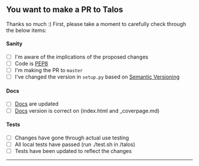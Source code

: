 ## You want to make a PR to Talos

Thanks so much :) First, please take a moment to carefully check through
the below items:

#### Sanity

- [ ] I'm aware of the implications of the proposed changes
- [ ] Code is [PEP8](https://www.python.org/dev/peps/pep-0008/)
- [ ] I'm making the PR to `master`
- [ ] I've changed the version in `setup.py` based on [Semantic Versioning](https://semver.org/)

#### Docs

- [ ] [Docs](https://autonomio.github.io/talos) are updated
- [ ] [Docs](https://autonomio.github.io/talos) version is correct on (index.html and _coverpage.md)

#### Tests

- [ ] Changes have gone through actual use testing
- [ ] All local tests have passed (run ./test.sh in /talos)
- [ ] Tests have been updated to reflect the changes

<hr>
